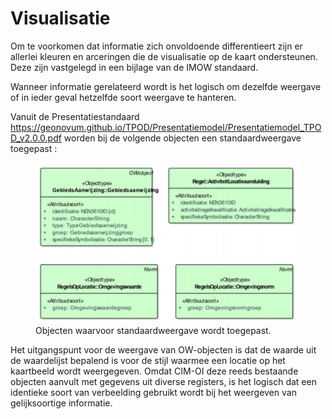 # Visualisatie

Om te voorkomen dat informatie zich onvoldoende differentieert  zijn er allerlei kleuren en arceringen die de visualisatie op de kaart ondersteunen. Deze zijn vastgelegd in een bijlage van de IMOW standaard. 

Wanneer informatie gerelateerd wordt is het logisch om dezelfde weergave of in ieder geval hetzelfde soort weergave te hanteren. 

Vanuit de Presentatiestandaard <https://geonovum.github.io/TPOD/Presentatiemodel/Presentatiemodel_TPOD_v2.0.0.pdf> worden
bij de volgende objecten een standaardweergave toegepast :

<figure id="fig-CIM-OI-visualisatie">
    <img src="media/CIM-OI-visualisatie.png" alt="">
    <figcaption>Objecten waarvoor standaardweergave wordt toegepast.</figcaption>
</figure>

Het uitgangspunt voor de weergave van OW-objecten is dat de waarde uit de waardelijst bepalend is voor de stijl waarmee een locatie op het kaartbeeld wordt weergegeven. Omdat CIM-OI deze reeds bestaande objecten aanvult met gegevens uit diverse registers, is het logisch dat een identieke soort van verbeelding gebruikt wordt bij het weergeven van gelijksoortige informatie. 
